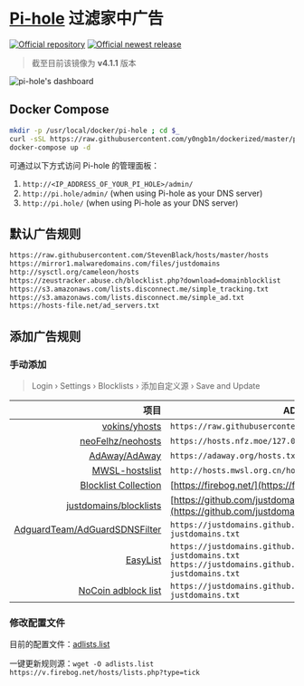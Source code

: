 # [Pi-hole](https://pi-hole.net/) 过滤家中广告

[![Official repository](https://img.shields.io/badge/official_repo-pi--hole/docker--pi--hole-brightgreen.svg?logo=github&logoColor=white&style=flat-square)](https://github.com/pi-hole/docker-pi-hole)
[![Official newest release](https://img.shields.io/github/release/pi-hole/docker-pi-hole.svg?label=official%20newest%20release&style=flat-square)](https://github.com/pi-hole/docker-pi-hole/releases)

> 截至目前该镜像为 **v4.1.1** 版本

![pi-hole's dashboard](https://i0.wp.com/pi-hole.net/wp-content/uploads/2018/12/dashboard.png)

## Docker Compose

```bash
mkdir -p /usr/local/docker/pi-hole ; cd $_
curl -sSL https://raw.githubusercontent.com/y0ngb1n/dockerized/master/pi-hole/docker-compose.yml > docker-compose.yml
docker-compose up -d
```

可通过以下方式访问 Pi-hole 的管理面板：

1. `http://<IP_ADDRESS_OF_YOUR_PI_HOLE>/admin/`
2. `http://pi.hole/admin/` (when using Pi-hole as your DNS server)
3. `http://pi.hole/` (when using Pi-hole as your DNS server)

## 默认广告规则

```txt
https://raw.githubusercontent.com/StevenBlack/hosts/master/hosts
https://mirror1.malwaredomains.com/files/justdomains
http://sysctl.org/cameleon/hosts
https://zeustracker.abuse.ch/blocklist.php?download=domainblocklist
https://s3.amazonaws.com/lists.disconnect.me/simple_tracking.txt
https://s3.amazonaws.com/lists.disconnect.me/simple_ad.txt
https://hosts-file.net/ad_servers.txt
```

## 添加广告规则

### 手动添加

> Login › Settings › Blocklists › 添加自定义源 › Save and Update

项目 | AD 文件地址
---: | ---
[vokins/yhosts](https://github.com/vokins/yhosts) |  `https://raw.githubusercontent.com/vokins/yhosts/master/hosts`
[neoFelhz/neohosts](https://github.com/neofelhz/neohosts) | `https://hosts.nfz.moe/127.0.0.1/full/hosts`
[AdAway/AdAway](https://github.com/AdAway/AdAway) | `https://adaway.org/hosts.txt`
[MWSL-hostslist](http://www.mwsl.org.cn/mwsl-hostslist/) | `http://hosts.mwsl.org.cn/hosts.txt`
[Blocklist Collection](https://firebog.net/) | [https://firebog.net/](https://firebog.net/)
[justdomains/blocklists](https://github.com/justdomains/blocklists) | [https://github.com/justdomains/blocklists](https://github.com/justdomains/blocklists)
[AdguardTeam/AdGuardSDNSFilter](https://github.com/AdguardTeam/AdguardSDNSFilter) | `https://justdomains.github.io/blocklists/lists/adguarddns-justdomains.txt`
[EasyList](https://easylist.to/) | `https://justdomains.github.io/blocklists/lists/easylist-justdomains.txt`</br>`https://justdomains.github.io/blocklists/lists/easyprivacy-justdomains.txt`
[NoCoin adblock list](https://github.com/hoshsadiq/adblock-nocoin-list) | `https://justdomains.github.io/blocklists/lists/nocoin-justdomains.txt`

### 修改配置文件

目前的配置文件：[adlists.list](./adlists.list)

一键更新规则源：`wget -O adlists.list https://v.firebog.net/hosts/lists.php?type=tick`
